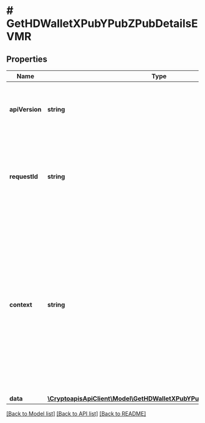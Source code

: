 # # GetHDWalletXPubYPubZPubDetailsEVMR

## Properties

Name | Type | Description | Notes
------------ | ------------- | ------------- | -------------
**apiVersion** | **string** | Specifies the version of the API that incorporates this endpoint. |
**requestId** | **string** | Defines the ID of the request. The &#x60;requestId&#x60; is generated by Crypto APIs and it&#39;s unique for every request. |
**context** | **string** | In batch situations the user can use the context to correlate responses with requests. This property is present regardless of whether the response was successful or returned as an error. &#x60;context&#x60; is specified by the user. | [optional]
**data** | [**\CryptoapisApiClient\Model\GetHDWalletXPubYPubZPubDetailsEVMRData**](GetHDWalletXPubYPubZPubDetailsEVMRData.md) |  |

[[Back to Model list]](../../README.md#models) [[Back to API list]](../../README.md#endpoints) [[Back to README]](../../README.md)
